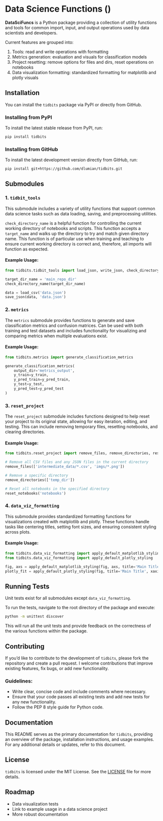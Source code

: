 # Data Science Functions ()

 **DataSciFuncs** is a Python package providing a collection of utility functions and tools for common import, input, and output operations used by data scientists and developers.

Current features are grouped into: 

1. Tools: read and write operations with formatting
1. Metrics generation: evaluation and visuals for classification models
1. Project resetting: remove options for files and dirs, reset operations on notebooks
1. Data visualization formatting: standardized formatting for matplotlib and plotly visuals

## Installation

You can install the `tidbits` package via PyPI or directly from GitHub.

### Installing from PyPI

To install the latest stable release from PyPI, run:

```bash
pip install tidbits
```

### Installing from GitHub

To install the latest development version directly from GitHub, run:

```bash
pip install git+https://github.com/dlumian/tidbits.git
```

## Submodules

### 1. `tidbit_tools`
This submodule includes a variety of utility functions that support common data science tasks such as data loading, saving, and preprocessing utilities.

`check_directory_name` is a helpful function for controlling the current working directory of notebooks and scripts. This function accepts a `target_name` and walks up the directory to try and match given directory name. This function is of particular use when training and teaching to ensure current working directory is correct and, therefore, all imports will function as expected. 

#### Example Usage:
```python
from tidbits.tidbit_tools import load_json, write_json, check_directory_name

target_dir_name = 'main_repo_dir'
check_directory_name(target_dir_name)

data = load_csv('data.json')
save_json(data, 'data.json')
```

### 2. `metrics`
The `metrics` submodule provides functions to generate and save classification metrics and confusion matrices. Can be used with both training and test datasets and includes functionality for visualizing and comparing metrics when multiple evaluations exist.

#### Example Usage:
```python
from tidbits.metrics import generate_classification_metrics

generate_classification_metrics(
    output_dir='metrics_output',
    y_train=y_train,
    y_pred_train=y_pred_train,
    y_test=y_test,
    y_pred_test=y_pred_test
)
```

### 3. `reset_project`
The `reset_project` submodule includes functions designed to help reset your project to its original state, allowing for easy iteration, editing, and testing. This can include removing temporary files, resetting notebooks, and clearing directories.

#### Example Usage:
```python
from tidbits.reset_project import remove_files, remove_directories, reset_notebooks

# Remove all CSV files and any JSON files in the current directory
remove_files(['intermediate_data/*.csv', 'imgs/*.png'])

# Remove a specific directory
remove_directories(['temp_dir'])

# Reset all notebooks in the specified directory
reset_notebooks('notebooks')
```

### 4. `data_viz_formatting`
This submodule provides standardized formatting functions for visualizations created with matplotlib and plotly. These functions handle tasks like centering titles, setting font sizes, and ensuring consistent styling across plots.

#### Example Usage:
```python
from tidbits.data_viz_formatting import apply_default_matplotlib_styling
from tidbits.data_viz_formatting import apply_default_plotly_styling

fig, axs = apply_default_matplotlib_styling(fig, axs, title='Main Title', xaxis_title='X-axis', yaxis_title='Y-axis')
plotly_fit = apply_default_plotly_styling(fig, title='Main Title', xaxis_title='X-axis', yaxis_title='Y-axis', legend_title=None)
```

## Running Tests

Unit tests exist for all submodules except `data_viz_formatting`. 

To run the tests, navigate to the root directory of the package and execute:

```bash
python -m unittest discover
```

This will run all the unit tests and provide feedback on the correctness of the various functions within the package.

## Contributing

If you’d like to contribute to the development of `tidbits`, please fork the repository and create a pull request. I welcome contributions that improve existing features, fix bugs, or add new functionality.

### Guidelines:
- Write clear, concise code and include comments where necessary.
- Ensure that your code passes all existing tests and add new tests for any new functionality.
- Follow the PEP 8 style guide for Python code.

## Documentation

This README serves as the primary documentation for `tidbits`, providing an overview of the package, installation instructions, and usage examples. For any additional details or updates, refer to this document.

## License

`tidbits` is licensed under the MIT License. See the [LICENSE](https://github.com/yourusername/tidbits/blob/main/LICENSE) file for more details.

## Roadmap

- Data visualization tests
- Link to example usage in a data science project
- More robust documentation
